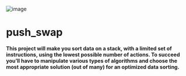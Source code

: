 ![image](https://github.com/diogo-adao/libft/assets/142692185/63ed68a2-74a6-4958-8d49-bf8d36a2d98e)

# push_swap
**This project will make you sort data on a stack, with a limited set of instructions, using the lowest possible number of actions. To succeed you’ll have to manipulate various types of algorithms and choose the most appropriate solution (out of many) for an optimized data sorting.**
